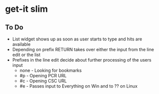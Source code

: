 # get-it slim

## To Do
   * List widget shows up as soon as user starts to type and hits are available
   * Depending on prefix RETURN takes over either the input from the line edit or the list
   * Prefixes in the line edit decide about further processing of the users input
      * none - Looking for bookmarks
      * #p   - Opening PCR URL
      * #c   - Opening CSC URL
      * #e   - Passes input to Everything on Win and to ?? on Linux
